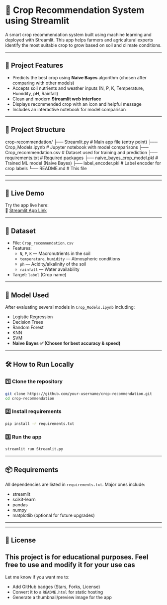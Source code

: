 # 🌾 Crop Recommendation System using Streamlit

A smart crop recommendation system built using machine learning and deployed with Streamlit. This app helps farmers and agricultural experts identify the most suitable crop to grow based on soil and climate conditions.

---

## 📌 Project Features

- Predicts the best crop using **Naive Bayes** algorithm (chosen after comparing with other models)
- Accepts soil nutrients and weather inputs (N, P, K, Temperature, Humidity, pH, Rainfall)
- Clean and modern **Streamlit web interface**
- Displays recommended crop with an icon and helpful message
- Includes an interactive notebook for model comparison

---

## 📁 Project Structure
crop-recommendation/ ├── Streamlit.py # Main app file (entry point) ├── Crop_Models.ipynb # Jupyter notebook with model comparisons ├── Crop_recommendation.csv # Dataset used for training and prediction ├── requirements.txt # Required packages ├── naive_bayes_crop_model.pkl # Trained ML model (Naive Bayes) ├── label_encoder.pkl # Label encoder for crop labels └── README.md # This file

---
---
## 🚀 Live Demo

Try the app live here:  
🔗 [Streamlit App Link](https://crop-adviser.streamlit.app/)

---

## 🧪 Dataset

- File: `Crop_recommendation.csv`
- Features:
  - `N`, `P`, `K` — Macronutrients in the soil
  - `temperature`, `humidity` — Atmospheric conditions
  - `ph` — Acidity/alkalinity of the soil
  - `rainfall` — Water availability
- Target: `label` (Crop name)

---

## 🧠 Model Used

After evaluating several models in `Crop_Models.ipynb` including:
- Logistic Regression
- Decision Trees
- Random Forest
- KNN
- SVM
- **Naive Bayes ✅ (Chosen for best accuracy & speed)**

---

## 🛠️ How to Run Locally

### 1️⃣ Clone the repository

```bash
git clone https://github.com/your-username/crop-recommendation.git
cd crop-recommendation
```

### 2️⃣ Install requirements

```bash
pip install -r requirements.txt
```

### 3️⃣ Run the app

```bash
streamlit run Streamlit.py
```

---

## 📦 Requirements

All dependencies are listed in `requirements.txt`. Major ones include:

- streamlit
- scikit-learn
- pandas
- numpy
- matplotlib (optional for future upgrades)
---
---

## 📜 License

This project is for educational purposes. Feel free to use and modify it for your use cas
---

Let me know if you want me to:
- Add GitHub badges (Stars, Forks, License)
- Convert it to a `README.html` for static hosting
- Generate a thumbnail/preview image for the app
